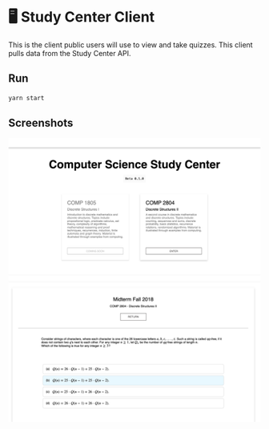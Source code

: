 # 🖥️ Study Center Client

This is the client public users will use to view and take quizzes. This client pulls data from the Study Center API.


## Run

```bash
yarn start
```

## Screenshots
<img src="/screenshot2.png"></img>
<img src="/screenshot1.png"></img>

